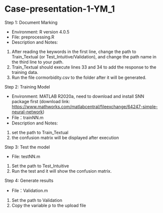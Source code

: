 # Case-presentation-1-YM_1
Step 1: Document Marking
* Environment: R version 4.0.5
* File: preprocessing.R
* Description and Notes:
1.	After reading the keywords in the first line, change the path to Train_Textual (or Test_Intuitive/Validation), and change the path name in the third line to your path.
2.	Train_Textual should execute lines 33 and 34 to add the response to the training data.
3.	Run the file cormorbidity.csv to the folder after it will be generated.

Step 2: Training Model
* Environment: MATLAB R2020a, need to download and install SNN package first (download link: https://www.mathworks.com/matlabcentral/fileexchange/64247-simple-neural-network)
* File：trainNN.m
* Description and Notes:
1.	set the path to Train_Textual
2.	the confusion matrix will be displayed after execution

Step 3: Test the model
* File: testNN.m
1. Set the path to Test_Intuitive
2. Run the test and it will show the confusion matrix.

Step 4: Generate results
* File：Validation.m
1. Set the path to Validation
2. Copy the variable p to the upload file
